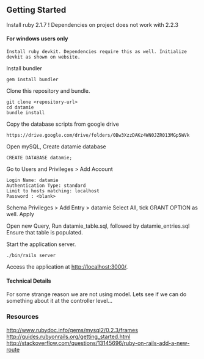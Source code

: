 ## Getting Started

Install ruby 2.1.7 !
Dependencies on project does not work with 2.2.3

#### For windows users only
    
    Install ruby devkit. Dependencies require this as well. Initialize devkit as shown on website.

Install bundler

    gem install bundler

Clone this repository and bundle.

    git clone <repository-url>
    cd datamie
    bundle install

Copy the database scripts from google drive

    https://drive.google.com/drive/folders/0Bw3XzzDAKz4WN0JZR013MGp5WVk
    
Open mySQL, Create datamie database

    CREATE DATABASE datamie;

Go to Users and Privileges > Add Account

    Login Name: datamie
    Authentication Type: standard
    Limit to hosts matching: localhost
    Password : <blank>
Schema Privileges > Add Entry > datamie
Select All, tick GRANT OPTION as well.
Apply

Open new Query, Run datamie_table.sql, followed by datamie_entries.sql
Ensure that table is populated.

Start the application server.

    ./bin/rails server

Access the application at [http://localhost:3000/](http://localhost:3000/).

#### Technical Details
For some strange reason we are not using model.
Lets see if we can do something about it at the controller level...

### Resources
http://www.rubydoc.info/gems/mysql2/0.2.3/frames
http://guides.rubyonrails.org/getting_started.html
http://stackoverflow.com/questions/13145696/ruby-on-rails-add-a-new-route
